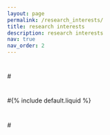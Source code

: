 ```yaml
---
layout: page
permalink: /research_interests/
title: research interests
description: research interests
nav: true
nav_order: 2
---
```

#
#<!-- _pages/research_interests.md -->
#
#{% include default.liquid %}
#
#</div>
